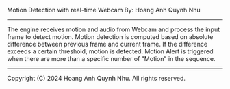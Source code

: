 Motion Detection with real-time Webcam
By: Hoang Anh Quynh Nhu

----------------------------------------------------------

The engine receives motion and audio from Webcam and process the input frame to detect motion. 
Motion detection is computed based on absolute difference between previous frame and current frame. If the difference exceeds a certain threshold, motion is detected.
Motion Alert is triggered when there are more than a specific number of "Motion" in the sequence.

----------------------------------------------------------


Copyright (C) 2024 Hoang Anh Quynh Nhu.
All rights reserved.
